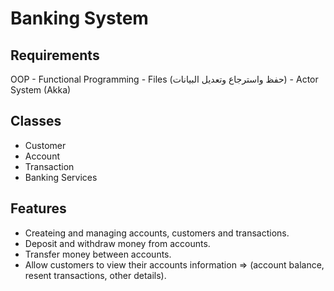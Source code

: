 # Banking System

## Requirements
OOP - Functional Programming - Files (حفظ واسترجاع وتعديل البيانات) - Actor System (Akka)

## Classes
- Customer
- Account
- Transaction
- Banking Services

## Features
- Createing and managing accounts, customers and transactions.
- Deposit and withdraw money from accounts.
- Transfer money between accounts.
- Allow customers to view their accounts information => (account balance, resent transactions, other details).
